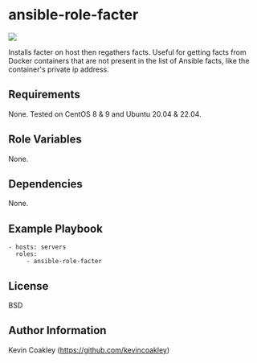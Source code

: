 ansible-role-facter
===================

![](https://github.com/kevincoakley/ansible-role-facter/workflows/Molecule%20Test/badge.svg)

Installs facter on host then regathers facts. Useful for getting facts from Docker containers that 
are not present in the list of Ansible facts, like the container's private ip address.

Requirements
------------

None. Tested on CentOS 8 & 9 and Ubuntu 20.04 & 22.04. 

Role Variables
--------------

None.

Dependencies
------------

None.

Example Playbook
----------------

    - hosts: servers
      roles:
         - ansible-role-facter

License
-------

BSD

Author Information
------------------

Kevin Coakley (https://github.com/kevincoakley)
